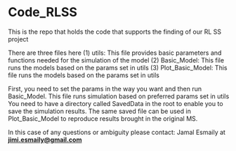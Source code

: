 # Code_RLSS
This is the repo that holds the code that supports the finding of our RL SS project

There are three files here
(1) utils: This file provides basic parameters and functions needed for the simulation of the model
(2) Basic_Model: This file runs the models based on the params set in utils
(3) Plot_Basic_Model: This file runs the models based on the params set in utils

First, you need to set the params in the way you want and then run Basic_Model. This file runs simulation based on preferred params set in utils
You need to have a directory called SavedData in the root to enable you to save the simulation results.
The same saved file can be used in Plot_Basic_Model to reproduce results brought in the original MS.


In this case of any questions or ambiguity please contact: Jamal Esmaily at **jimi.esmaily@gmail.com**

